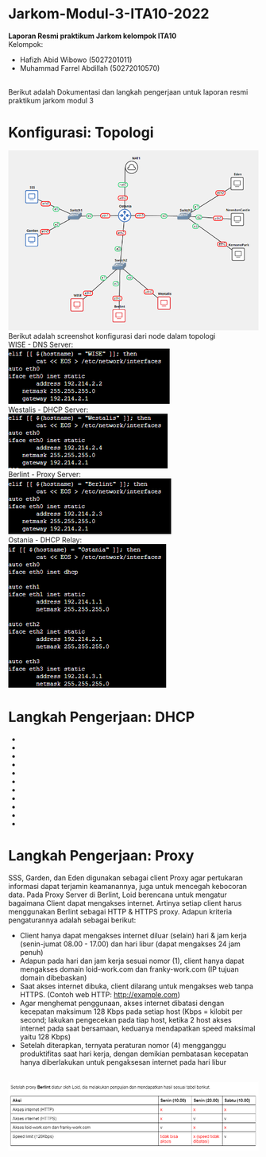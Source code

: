 # Jarkom-Modul-3-ITA10-2022
**Laporan Resmi praktikum Jarkom kelompok ITA10**
<br>
Kelompok:
- Hafizh Abid Wibowo (5027201011)
- Muhammad Farrel Abdillah (50272010570)
<br>
Berikut adalah Dokumentasi dan langkah pengerjaan untuk laporan resmi praktikum jarkom modul 3
<br>

# **Konfigurasi: Topologi**
<img src="Screenshot/1.PNG">
<br>
 Berikut adalah screenshot konfigurasi dari node dalam topologi
 
 <br>
 WISE - DNS Server:
 <br>
 <img src="Screenshot/2.PNG">
 
 <br>
 Westalis - DHCP Server:
 <br>
 <img src="Screenshot/3.PNG">
 
 <br>
 Berlint - Proxy Server:
 <br>
 <img src="Screenshot/4.PNG">
 
 <br>
 Ostania - DHCP Relay:
 <br>
 <img src="Screenshot/5.PNG">
 
 <br>
 
# **Langkah Pengerjaan: DHCP**
-
-
-
-
-
-
-
-
-
-
-


# **Langkah Pengerjaan: Proxy**
SSS, Garden, dan Eden digunakan sebagai client Proxy agar pertukaran informasi dapat terjamin keamanannya, juga untuk mencegah kebocoran data. Pada Proxy Server di Berlint, Loid berencana untuk mengatur bagaimana Client dapat mengakses internet. Artinya setiap client harus menggunakan Berlint sebagai HTTP & HTTPS proxy. Adapun kriteria pengaturannya adalah sebagai berikut:
- Client hanya dapat mengakses internet diluar (selain) hari & jam kerja (senin-jumat 08.00 - 17.00) dan hari libur (dapat mengakses 24 jam penuh)
- Adapun pada hari dan jam kerja sesuai nomor (1), client hanya dapat mengakses domain loid-work.com dan franky-work.com (IP tujuan domain dibebaskan)
- Saat akses internet dibuka, client dilarang untuk mengakses web tanpa HTTPS. (Contoh web HTTP: http://example.com)
- Agar menghemat penggunaan, akses internet dibatasi dengan kecepatan maksimum 128 Kbps pada setiap host (Kbps = kilobit per second; lakukan pengecekan pada tiap host, ketika 2 host akses internet pada saat bersamaan, keduanya mendapatkan speed maksimal yaitu 128 Kbps)
- Setelah diterapkan, ternyata peraturan nomor (4) mengganggu produktifitas saat hari kerja, dengan demikian pembatasan kecepatan hanya diberlakukan untuk pengaksesan internet pada hari libur
<br>
<img src="Screenshot/Tabel.PNG">
